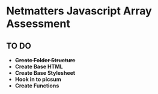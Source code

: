 # Netmatters Javascript Array Assessment

## TO DO

- ~~**Create Folder Structure**~~
- **Create Base HTML**
- **Create Base Stylesheet**
- **Hook in to picsum**
- **Create Functions**